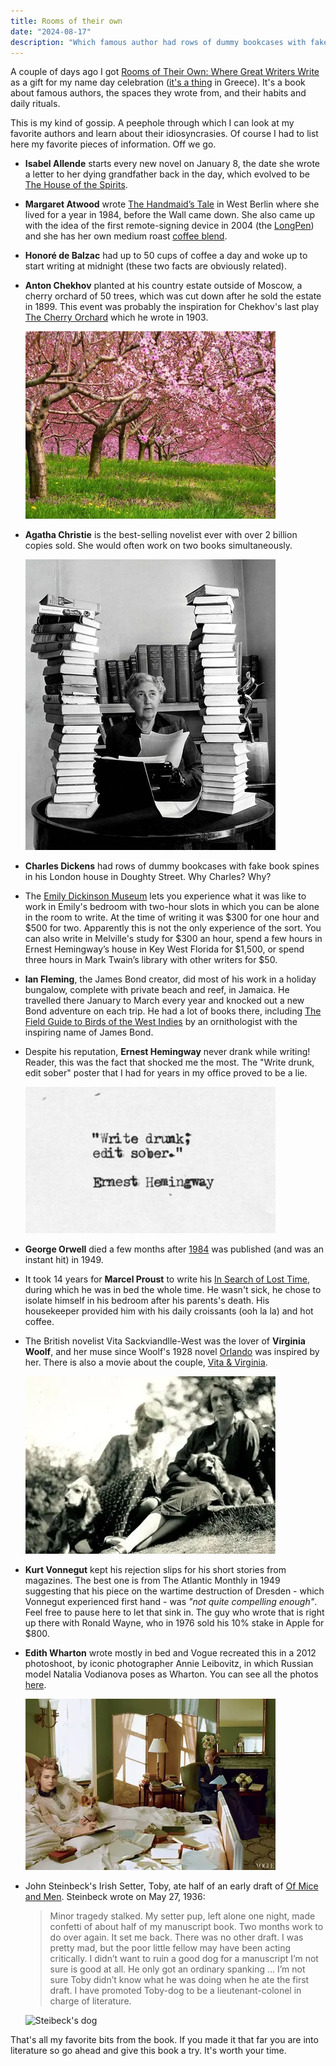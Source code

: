 ```yaml
---
title: Rooms of their own
date: "2024-08-17"
description: "Which famous author had rows of dummy bookcases with fake book spines and who wrote for 14 years exclusively from his bed?"
---
```


A couple of days ago I got [Rooms of Their Own: Where Great Writers Write](https://www.goodreads.com/book/show/58684333-rooms-of-their-own) as a gift for my name day celebration ([it's a thing](https://en.wikipedia.org/wiki/Name_day#Greece_and_Cyprus) in Greece). It's a book about famous authors, the spaces they wrote from, and their habits and daily rituals.

This is my kind of gossip. A peephole through which I can look at my favorite authors and learn about their idiosyncrasies. Of course I had to list here my favorite pieces of information. Off we go. 

- **Isabel Allende** starts every new novel on January 8, the date she wrote a letter to her dying grandfather back in the day, which evolved to be [The House of the Spirits](https://www.goodreads.com/book/show/9328.The_House_of_the_Spirits).

- **Margaret Atwood** wrote [The Handmaid’s Tale](https://www.goodreads.com/book/show/38447.The_Handmaid_s_Tale) in West Berlin where she lived for a year in 1984, before the Wall came down. She also came up with the idea of the first remote-signing device in 2004 (the [LongPen](https://en.wikipedia.org/wiki/LongPen)) and she has her own medium roast [coffee blend](https://balzacs.com/products/atwood-blend?variant=42118343557276).

- **Honoré de Balzac** had up to 50 cups of coffee a day and woke up to start writing at midnight (these two facts are obviously related).

- **Anton Chekhov** planted at his country estate outside of Moscow, a cherry orchard of 50 trees, which was cut down after he sold the estate in 1899. This event was probably the inspiration for Chekhov's last play [The Cherry Orchard](https://en.wikipedia.org/wiki/The_Cherry_Orchard) which he wrote in 1903.

  ![Photo of a cherry orchard](cherry-orchard.jpg)

- **Agatha Christie** is the best-selling novelist ever with over 2 billion copies sold. She would often work on two books simultaneously.

  ![Photo of Agatha Christie with her books](agatha-christie.jpg)

- **Charles Dickens** had rows of dummy bookcases with fake book spines in his London house in Doughty Street. Why Charles? Why?

- The [Emily Dickinson Museum](https://www.emilydickinsonmuseum.org/studio-sessions/) lets you experience what it was like to work in Emily's bedroom with two-hour slots in which you can be alone in the room to write. At the time of writing it was $300 for one hour and $500 for two. Apparently this is not the only experience of the sort. You can also write in Melville's study for $300 an hour, spend a few hours in Ernest Hemingway’s house in Key West Florida for $1,500, or spend three hours in Mark Twain’s library with other writers for $50.

- **Ian Fleming**, the James Bond creator, did most of his work in a holiday bungalow, complete with private beach and reef, in Jamaica. He travelled there January to March every year and knocked out a new Bond adventure on each trip. He had a lot of books there, including [The Field Guide to Birds of the West Indies](https://www.goodreads.com/book/show/960856.A_Field_Guide_to_the_Birds_of_the_West_Indies) by an ornithologist with the inspiring name of James Bond.

- Despite his reputation, **Ernest Hemingway** never drank while writing! Reader, this was the fact that shocked me the most. The "Write drunk, edit sober" poster that I had for years in my office proved to be a lie.

  ![Poster that says write drunk; edit sober](write-drunk-edit-sober.png)

- **George Orwell** died a few months after [1984](https://www.goodreads.com/book/show/61439040-1984) was published (and was an instant hit) in 1949.

- It took 14 years for **Marcel Proust** to write his [In Search of Lost Time](https://www.goodreads.com/book/show/18796.In_Search_of_Lost_Time), during which he was in bed the whole time. He wasn't sick, he chose to isolate himself in his bedroom after his parents's death. His housekeeper provided him with his daily croissants (ooh la la) and hot coffee.

- The British novelist Vita Sackviandlle-West was the lover of **Virginia Woolf**, and her muse since Woolf's 1928 novel [Orlando](https://www.goodreads.com/book/show/18839.Orlando) was inspired by her. There is also a movie about the couple, [Vita & Virginia](https://www.imdb.com/title/tt5859882/).

  ![Photograph of Virginia Woolf and Vita Sackville-West](vita-and-virginia.webp)

- **Kurt Vonnegut** kept his rejection slips for his short stories from magazines. The best one is from The Atlantic Monthly in 1949 suggesting that his piece on the wartime destruction of Dresden - which Vonnegut experienced first hand - was _"not quite compelling enough"_. Feel free to pause here to let that sink in. The guy who wrote that is right up there with Ronald Wayne, who in 1976 sold his 10% stake in Apple for $800.

- **Edith Wharton** wrote mostly in bed and Vogue recreated this in a 2012 photoshoot, by iconic photographer Annie Leibovitz, in which Russian model Natalia Vodianova poses as Wharton. You can see all the photos [here](https://www.vogue.com/slideshow/edith-wharton-photos).

  ![Natalia Vodianova photographed by Annie Leibovitz for Vogue](vogue-photoshoot.webp)

- John Steinbeck's Irish Setter, Toby, ate half of an early draft of [Of Mice and Men](https://www.goodreads.com/book/show/890.Of_Mice_and_Men). Steinbeck wrote on May 27, 1936:

  > Minor tragedy stalked. My setter pup, left alone one night, made confetti of about half of my manuscript book. Two months work to do over again. It set me back. There was no other draft. I was pretty mad, but the poor little fellow may have been acting critically. I didn’t want to ruin a good dog for a manuscript I’m not sure is good at all. He only got an ordinary spanking … I’m not sure Toby didn’t know what he was doing when he ate the first draft. I have promoted Toby-dog to be a lieutenant-colonel in charge of literature.

  ![Steibeck's dog](toby-eating-novel.avif)

That's all my favorite bits from the book. If you made it that far you are into literature so go ahead and give this book a try. It's worth your time.
